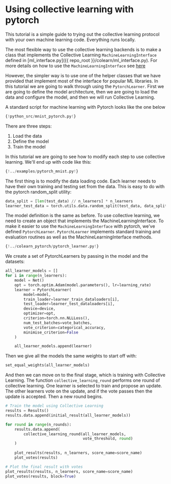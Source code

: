 # Using collective learning with pytorch

This tutorial is a simple guide to trying out the collective learning protocol with your
own machine learning code. Everything runs locally.

The most flexible way to use the collective learning backends is to make a class that implements
the Collective Learning `MachineLearningInterface` defined in [ml_interface.py]({{ repo_root }}/colearn/ml_interface.py). 
For more details on how to use the `MachineLearningInterface` see [here](./intro_tutorial_mli.md)

However, the simpler way is to use one of the helper classes that we have provided that implement 
most of the interface for popular ML libraries. 
In this tutorial we are going to walk through using the `PytorchLearner`.
First we are going to define the model architecture, then 
we are going to load the data and configure the model, and then we will run Collective Learning.

A standard script for machine learning with Pytorch looks like the one below
```Python 
{!python_src/mnist_pytorch.py!}
```
There are three steps:

1. Load the data
2. Define the model
3. Train the model

In this tutorial we are going to see how to modify each step to use collective learning. 
We'll end up with code like this:
```Python 
{!../examples/pytorch_mnist.py!}
```

The first thing is to modify the data loading code.
Each learner needs to have their own training and testing set from the data.
This is easy to do with the pytorch random_split utility:
```Python 
data_split = [len(test_data) // n_learners] * n_learners
learner_test_data = torch.utils.data.random_split(test_data, data_split)
```

The model definition is the same as before.
To use collective learning, we need to create an object that implements the MachineLearningInterface.
To make it easier to use the `MachineLearningInterface` with pytorch, we've defined `PytorchLearner`.
`PytorchLearner` implements standard training and evaluation routines as well as the MachineLearningInterface methods.

```Python 
{!../colearn_pytorch/pytorch_learner.py!}
```

We create a set of PytorchLearners by passing in the model and the datasets:
```Python
all_learner_models = []
for i in range(n_learners):
    model = Net()
    opt = torch.optim.Adam(model.parameters(), lr=learning_rate)
    learner = PytorchLearner(
        model=model,
        train_loader=learner_train_dataloaders[i],
        test_loader=learner_test_dataloaders[i],
        device=device,
        optimizer=opt,
        criterion=torch.nn.NLLLoss(),
        num_test_batches=vote_batches,
        vote_criterion=categorical_accuracy,
        minimise_criterion=False
    )

    all_learner_models.append(learner)
```

Then we give all the models the same weights to start off with:
```Python
set_equal_weights(all_learner_models)
```

And then we can move on to the final stage, which is training with Collective Learning.
The function `collective_learning_round` performs one round of collective learning.
One learner is selected to train and propose an update.
The other learners vote on the update, and if the vote passes then the update is accepted.
Then a new round begins.
```Python
# Train the model using Collective Learning
results = Results()
results.data.append(initial_result(all_learner_models))

for round in range(n_rounds):
    results.data.append(
        collective_learning_round(all_learner_models,
                                  vote_threshold, round)
    )
    
    plot_results(results, n_learners, score_name=score_name)
    plot_votes(results)

# Plot the final result with votes
plot_results(results, n_learners, score_name=score_name)
plot_votes(results, block=True)

```
